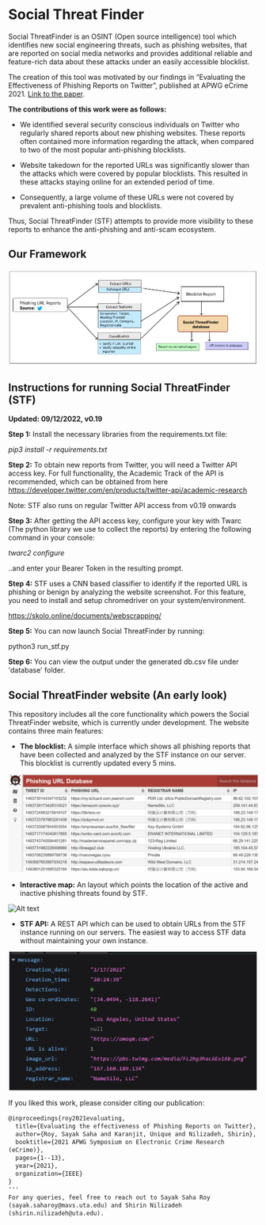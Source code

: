 # Social Threat Finder

Social ThreatFinder is an OSINT (Open source intelligence) tool which identifies new social engineering threats, such as phishing websites, that are reported on social media networks and provides additional reliable and feature-rich data about these attacks under an easily accessible blocklist. 

The creation of this tool was motivated by our findings in “Evaluating the Effectiveness of Phishing Reports on Twitter”, published at APWG eCrime 2021. [Link to the paper](https://ieeexplore.ieee.org/abstract/document/9738786?casa_token=FjAIF57PrIUAAAAA:timEgDLq87uH-jxlNFpAbrDjAxesCbdHV3Rg05ywazIEAkLi0Bb_JVNAfhNAOR0RrczqTwk3M_Y). 

**The contributions of this work were as follows:**

- We identified several security conscious individuals on Twitter who regularly shared reports about new phishing websites. These reports often contained more information regarding the attack, when compared to two of the most popular anti-phishing blocklists.

- Website takedown for the reported URLs was significantly slower than the attacks which were covered by popular blocklists. This resulted in these attacks staying online for an extended period of time.

- Consequently, a large volume of these URLs were not covered by prevalent anti-phishing tools and blocklists. 

Thus, Social ThreatFinder (STF) attempts to provide more visibility to these reports to enhance the anti-phishing and anti-scam ecosystem. 

## Our Framework

![Alt text](/img/stf_framework_basic.png?raw=true "Social ThreatFinder Framework")

## Instructions for running Social ThreatFinder (STF)

**Updated: 09/12/2022, v0.19** 

**Step 1:** Install the necessary libraries from the requirements.txt file:

*pip3 install -r requirements.txt*

**Step 2:** To obtain new reports from Twitter, you will need a Twitter API access key. For full functionality, the Academic Track of the API is recommended, which can be obtained from here https://developer.twitter.com/en/products/twitter-api/academic-research

Note: STF also runs on regular Twitter API access from v0.19 onwards

**Step 3:** After getting the API access key, configure your key with Twarc (The python library we use to collect the reports) by entering the following command in your console:

*twarc2 configure*

..and enter your Bearer Token in the resulting prompt.

**Step 4:** STF uses a CNN based classifier to identify if the reported URL is phishing or benign by analyzing the website screenshot. For this feature, you need to install and setup chromedriver on your system/environment. 

https://skolo.online/documents/webscrapping/

**Step 5:** You can now launch Social ThreatFinder by running:

python3 run_stf.py

**Step 6:** You can view the output under the generated db.csv file under 'database' folder.

## Social ThreatFinder website (An early look)

This repository includes all the core functionality which powers the Social ThreatFinder website, which is currently under development. 
The website contains three main features:

- **The blocklist:** A simple interface which shows all phishing reports that have been collected and analyzed by the STF instance on our server. This blocklist is currently updated every 5 mins.  

![Alt text](/img/stf_database.png?raw=true "Blocklist interface")
	
- **Interactive map:** An layout which points the location of the active and inactive phishing threats found by STF. 

![Alt text](/img/stf_map.gif?raw=true "Interactive Map")

- **STF API:** A REST API which can be used to obtain URLs from the STF instance running on our servers. The easiest way to access STF data without maintaining your own instance. 
<p align="center">
<img src="/img/stf_api_demo.png" width="500" height="280"/>
</p>

If you liked this work, please consider citing our publication:

```
@inproceedings{roy2021evaluating,
  title={Evaluating the effectiveness of Phishing Reports on Twitter},
  author={Roy, Sayak Saha and Karanjit, Unique and Nilizadeh, Shirin},
  booktitle={2021 APWG Symposium on Electronic Crime Research (eCrime)},
  pages={1--13},
  year={2021},
  organization={IEEE}
}
'''
For any queries, feel free to reach out to Sayak Saha Roy (sayak.saharoy@mavs.uta.edu) and Shirin Nilizadeh (shirin.nilizadeh@uta.edu).
